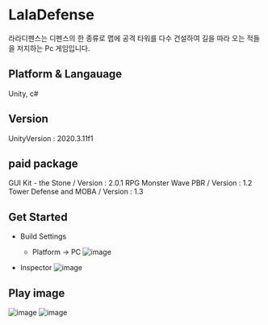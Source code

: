 # LalaDefense

라라디펜스는 디펜스의 한 종류로 맵에 공격 타워를 다수 건설하여 길을 따라 오는 적들을 저지하는 Pc 게임입니다.

## Platform & Langauage

Unity, c#

## Version 

UnityVersion : 2020.3.11f1

## paid package

GUI Kit - the Stone / Version : 2.0.1
RPG Monster Wave PBR / Version : 1.2
Tower Defense and MOBA / Version : 1.3

## Get Started

 * Build Settings
    * Platform -> PC
![image](https://user-images.githubusercontent.com/50667930/142716067-91d86b3a-5f35-4b97-adcc-8ede4afee0bc.png)

 * Inspector
![image](https://user-images.githubusercontent.com/50667930/142716011-d178a553-29b0-4c18-97d8-e55f7601f552.png)


## Play image

![image](https://user-images.githubusercontent.com/50667930/142716392-a8e504f7-8d1a-4e03-bcd3-347b3fb18002.png)
![image](https://user-images.githubusercontent.com/50667930/142716638-d49c4bd7-0071-4528-a322-7e3785e7430a.png)




